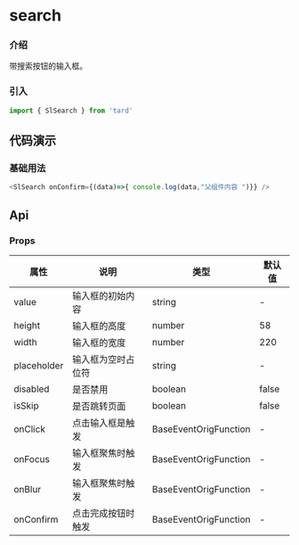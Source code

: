 # search

### 介绍
带搜索按钮的输入框。
### 引入
```js
import { SlSearch } from 'tard'
```
## 代码演示
### 基础用法
```js
<SlSearch onConfirm={(data)=>{ console.log(data,"父组件内容 ")}} />
```

## Api
### Props
|  属性   | 说明  | 类型 | 默认值 |
|  ----  | ----  | ---- | ---- |
| value | 输入框的初始内容 | 	string | - |
| height | 输入框的高度 | 	number | 58 |
| width | 输入框的宽度 | 	number | 220 |
| placeholder | 输入框为空时占位符 | 	string | - |
| disabled | 是否禁用 | 	boolean | false |
| isSkip | 是否跳转页面 | 	boolean | false |
| onClick | 点击输入框是触发 | BaseEventOrigFunction<inputForceEventDetail> | - |
| onFocus | 输入框聚焦时触发 | BaseEventOrigFunction<inputForceEventDetail> | - |
| onBlur | 输入框聚焦时触发 | BaseEventOrigFunction<inputValueEventDetail>| - |
| onConfirm | 点击完成按钮时触发 | BaseEventOrigFunction<inputValueEventDetail> | - |

